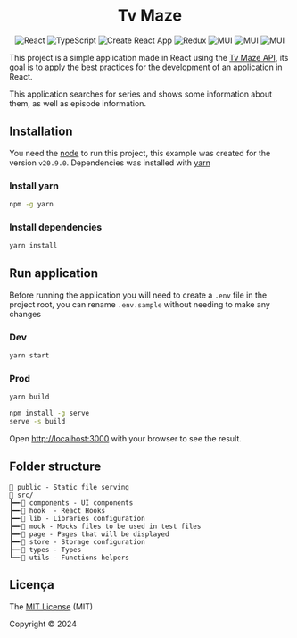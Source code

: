 <h1 align="center">Tv Maze</h1>
<div align="center">

![React](https://img.shields.io/badge/react-20232a?style=for-the-badge&logo=react)
![TypeScript](https://img.shields.io/badge/typescript-3178C6?style=for-the-badge&logo=typescript&logoColor=white)
![Create React App](https://img.shields.io/badge/Create%20react%20app-09D3AC?style=for-the-badge&logo=createreactapp&logoColor=white)
![Redux](https://img.shields.io/badge/Redux-764ABC?style=for-the-badge&logo=redux&logoColor=white)
![MUI](https://img.shields.io/badge/MUI-0081CB?style=for-the-badge&logo=mui&logoColor=white)
![MUI](https://img.shields.io/badge/👩‍🎤%20Emotion-d26ac2?style=for-the-badge&logoColor=white)
![MUI](https://img.shields.io/badge/Jest-C21325?style=for-the-badge&logo=jest&logoColor=white)
</div>

This project is a simple application made in React using the [Tv Maze API](http://api.tvmaze.com), its goal is to apply the best practices for the development of an application in React.

This application searches for series and shows some information about them, as well as episode information.

## Installation

You need the [node](https://nodejs.org/en/download/) to run this project, this example was created for the version `v20.9.0`. Dependencies was installed with [yarn](https://classic.yarnpkg.com/en/)

### Install yarn
```bash
npm -g yarn
```

### Install dependencies
```bash
yarn install
```

## Run application

Before running the application you will need to create a `.env` file in the project root, you can rename `.env.sample` without needing to make any changes

### Dev

```bash
yarn start
```

### Prod

```bash
yarn build

npm install -g serve
serve -s build
```

Open [http://localhost:3000](http://localhost:3000) with your browser to see the result.

## Folder structure

```
📂 public - Static file serving
📂 src/
┣━╾📂 components - UI components
┣━╾📂 hook  - React Hooks
┣━╾📂 lib - Libraries configuration
┣━╾📂 mock - Mocks files to be used in test files
┣━╾📂 page - Pages that will be displayed
┣━╾📂 store - Storage configuration
┣━╾📂 types - Types
┗━╾📂 utils - Functions helpers
```

## Licença

The [MIT License]() (MIT)

Copyright :copyright: 2024
